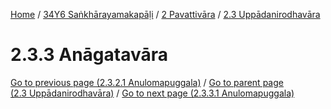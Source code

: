 
[Home](/) / [34Y6 Saṅkhārayamakapāḷi](../../../34Y6.md) / [2 Pavattivāra](../../2.md) / [2.3 Uppādanirodhavāra](../2.3.md)

# 2.3.3 Anāgatavāra


[Go to previous page (2.3.2.1 Anulomapuggala)](2.3.2/2.3.2.1.md) / [Go to parent page (2.3 Uppādanirodhavāra)](../2.3.md) / [Go to next page (2.3.3.1 Anulomapuggala)](2.3.3/2.3.3.1.md)



